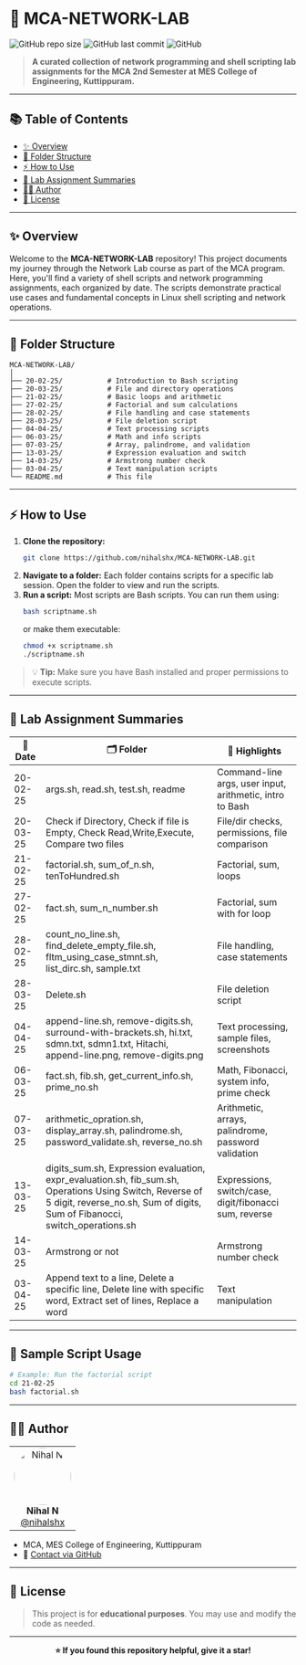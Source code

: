 # 🚀 MCA-NETWORK-LAB

![GitHub repo size](https://img.shields.io/github/repo-size/nihalshx/MCA-NETWORK-LAB?color=blue)
![GitHub last commit](https://img.shields.io/github/last-commit/nihalshx/MCA-NETWORK-LAB?color=green)
![GitHub](https://img.shields.io/badge/Author-Nihal%20N-blueviolet)

> **A curated collection of network programming and shell scripting lab assignments for the MCA 2nd Semester at MES College of Engineering, Kuttippuram.**

---

## 📚 Table of Contents
- [✨ Overview](#-overview)
- [📁 Folder Structure](#-folder-structure)
- [⚡ How to Use](#-how-to-use)
- [📝 Lab Assignment Summaries](#-lab-assignment-summaries)
- [🙋‍♂️ Author](#-author)
- [🪪 License](#-license)

---

## ✨ Overview

Welcome to the **MCA-NETWORK-LAB** repository! This project documents my journey through the Network Lab course as part of the MCA program. Here, you'll find a variety of shell scripts and network programming assignments, each organized by date. The scripts demonstrate practical use cases and fundamental concepts in Linux shell scripting and network operations.

---

## 📁 Folder Structure

```text
MCA-NETWORK-LAB/
│
├── 20-02-25/           # Introduction to Bash scripting
├── 20-03-25/           # File and directory operations
├── 21-02-25/           # Basic loops and arithmetic
├── 27-02-25/           # Factorial and sum calculations
├── 28-02-25/           # File handling and case statements
├── 28-03-25/           # File deletion script
├── 04-04-25/           # Text processing scripts
├── 06-03-25/           # Math and info scripts
├── 07-03-25/           # Array, palindrome, and validation
├── 13-03-25/           # Expression evaluation and switch
├── 14-03-25/           # Armstrong number check
├── 03-04-25/           # Text manipulation scripts
└── README.md           # This file
```

---

## ⚡ How to Use

1. **Clone the repository:**
   ```bash
   git clone https://github.com/nihalshx/MCA-NETWORK-LAB.git
   ```
2. **Navigate to a folder:**
   Each folder contains scripts for a specific lab session. Open the folder to view and run the scripts.
3. **Run a script:**
   Most scripts are Bash scripts. You can run them using:
   ```bash
   bash scriptname.sh
   ```
   or make them executable:
   ```bash
   chmod +x scriptname.sh
   ./scriptname.sh
   ```

> 💡 **Tip:** Make sure you have Bash installed and proper permissions to execute scripts.

---

## 📝 Lab Assignment Summaries

| 📅 Date      | 🗂️ Folder         | 📝 Highlights |
|-------------|-------------------|--------------|
| 20-02-25    | args.sh, read.sh, test.sh, readme | Command-line args, user input, arithmetic, intro to Bash |
| 20-03-25    | Check if Directory, Check if file is Empty, Check Read,Write,Execute, Compare two files | File/dir checks, permissions, file comparison |
| 21-02-25    | factorial.sh, sum_of_n.sh, tenToHundred.sh | Factorial, sum, loops |
| 27-02-25    | fact.sh, sum_n_number.sh | Factorial, sum with for loop |
| 28-02-25    | count_no_line.sh, find_delete_empty_file.sh, fltm_using_case_stmnt.sh, list_dirc.sh, sample.txt | File handling, case statements |
| 28-03-25    | Delete.sh | File deletion script |
| 04-04-25    | append-line.sh, remove-digits.sh, surround-with-brackets.sh, hi.txt, sdmn.txt, sdmn1.txt, Hitachi, append-line.png, remove-digits.png | Text processing, sample files, screenshots |
| 06-03-25    | fact.sh, fib.sh, get_current_info.sh, prime_no.sh | Math, Fibonacci, system info, prime check |
| 07-03-25    | arithmetic_opration.sh, display_array.sh, palindrome.sh, password_validate.sh, reverse_no.sh | Arithmetic, arrays, palindrome, password validation |
| 13-03-25    | digits_sum.sh, Expression evaluation, expr_evaluation.sh, fib_sum.sh, Operations Using Switch, Reverse of 5 digit, reverse_no.sh, Sum of digits, Sum of Fibanocci, switch_operations.sh | Expressions, switch/case, digit/fibonacci sum, reverse |
| 14-03-25    | Armstrong or not | Armstrong number check |
| 03-04-25    | Append text to a line, Delete a specific line, Delete line with specific word, Extract set of lines, Replace a word | Text manipulation |

---

## 🌟 Sample Script Usage

```bash
# Example: Run the factorial script
cd 21-02-25
bash factorial.sh
```

---

## 🙋‍♂️ Author

<table>
<tr>
<td align="center">
  <img src="https://avatars.githubusercontent.com/nihalshx" width="100" style="border-radius:50%" alt="Nihal N"/>
  <br/>
  <b>Nihal N</b><br/>
  <a href="https://github.com/nihalshx">@nihalshx</a>
</td>
</tr>
</table>

- MCA, MES College of Engineering, Kuttippuram
- 📧 [Contact via GitHub](https://github.com/nihalshx)

---

## 🪪 License

> This project is for **educational purposes**. You may use and modify the code as needed.

---

<p align="center">
  <b>⭐️ If you found this repository helpful, give it a star!</b>
</p>